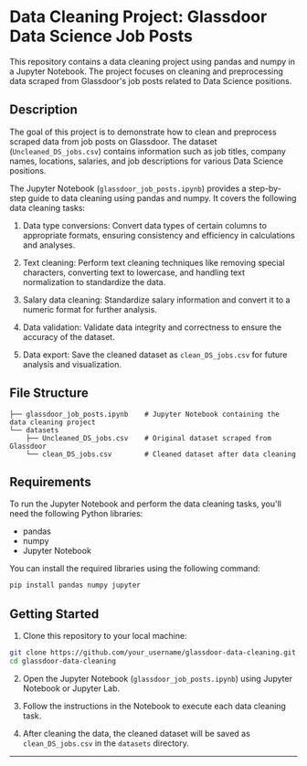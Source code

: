# Data Cleaning Project: Glassdoor Data Science Job Posts

This repository contains a data cleaning project using pandas and numpy in a Jupyter Notebook. The project focuses on cleaning and preprocessing data scraped from Glassdoor's job posts related to Data Science positions.

## Description

The goal of this project is to demonstrate how to clean and preprocess scraped data from job posts on Glassdoor. The dataset (`Uncleaned_DS_jobs.csv`) contains information such as job titles, company names, locations, salaries, and job descriptions for various Data Science positions.

The Jupyter Notebook (`glassdoor_job_posts.ipynb`) provides a step-by-step guide to data cleaning using pandas and numpy. It covers the following data cleaning tasks:

1. Data type conversions: Convert data types of certain columns to appropriate formats, ensuring consistency and efficiency in calculations and analyses.

2. Text cleaning: Perform text cleaning techniques like removing special characters, converting text to lowercase, and handling text normalization to standardize the data.

3. Salary data cleaning: Standardize salary information and convert it to a numeric format for further analysis.

4. Data validation: Validate data integrity and correctness to ensure the accuracy of the dataset.

5. Data export: Save the cleaned dataset as `clean_DS_jobs.csv` for future analysis and visualization.

## File Structure

```
├── glassdoor_job_posts.ipynb    # Jupyter Notebook containing the data cleaning project
└── datasets
    ├── Uncleaned_DS_jobs.csv    # Original dataset scraped from Glassdoor
    └── clean_DS_jobs.csv        # Cleaned dataset after data cleaning
```

## Requirements

To run the Jupyter Notebook and perform the data cleaning tasks, you'll need the following Python libraries:

- pandas
- numpy
- Jupyter Notebook

You can install the required libraries using the following command:

```bash
pip install pandas numpy jupyter
```

## Getting Started

1. Clone this repository to your local machine:

```bash
git clone https://github.com/your_username/glassdoor-data-cleaning.git
cd glassdoor-data-cleaning
```

2. Open the Jupyter Notebook (`glassdoor_job_posts.ipynb`) using Jupyter Notebook or Jupyter Lab.

3. Follow the instructions in the Notebook to execute each data cleaning task.

4. After cleaning the data, the cleaned dataset will be saved as `clean_DS_jobs.csv` in the `datasets` directory.

---
